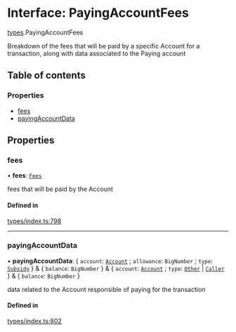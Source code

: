 # Interface: PayingAccountFees

[types](../wiki/types).PayingAccountFees

Breakdown of the fees that will be paid by a specific Account for a transaction, along
  with data associated to the Paying account

## Table of contents

### Properties

- [fees](../wiki/types.PayingAccountFees#fees)
- [payingAccountData](../wiki/types.PayingAccountFees#payingaccountdata)

## Properties

### fees

• **fees**: [`Fees`](../wiki/types.Fees)

fees that will be paid by the Account

#### Defined in

[types/index.ts:798](https://github.com/PolymeshAssociation/polymesh-sdk/blob/46129005/src/types/index.ts#L798)

___

### payingAccountData

• **payingAccountData**: { `account`: [`Account`](../wiki/api.entities.Account.Account) ; `allowance`: `BigNumber` ; `type`: [`Subsidy`](../wiki/types.PayingAccountType#subsidy)  } & { `balance`: `BigNumber`  } & { `account`: [`Account`](../wiki/api.entities.Account.Account) ; `type`: [`Other`](../wiki/types.PayingAccountType#other) \| [`Caller`](../wiki/types.PayingAccountType#caller)  } & { `balance`: `BigNumber`  }

data related to the Account responsible of paying for the transaction

#### Defined in

[types/index.ts:802](https://github.com/PolymeshAssociation/polymesh-sdk/blob/46129005/src/types/index.ts#L802)
